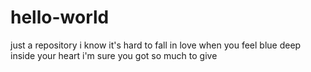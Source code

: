 # hello-world
just a repository
i know it's hard to fall in love when you feel blue
deep inside your heart 
i'm sure 
you got so much to give
